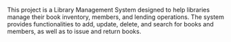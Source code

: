This project is a Library Management System designed to help libraries manage their book inventory, members, and lending operations.
The system provides functionalities to add, update, delete, and search for books and members, as well as to issue and return books.
